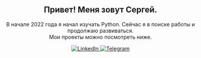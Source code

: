 <h2 align="center">Привет! Меня зовут Сергей.</h2>
<p align="center">В начале 2022 года я начал изучать Python. Сейчас я в поиске работы и продолжаю развиваться.
<br>Мои проекты можно посмотреть ниже.</p>
<div align="center">
	<a href="https://www.linkedin.com/in/hastred/">
		<img src="https://img.shields.io/badge/LinkedIn-043A6B?style=for-the-badge&logo=linkedin&logoColor=white" alt="LinkedIn"/>
	</a>
	<a href="https://t.me/hastred">
		<img src="https://img.shields.io/badge/Telegram-043A6B?style=for-the-badge&logo=telegram&logoColor=white" alt="Telegram"/>
	</a>
</div>
